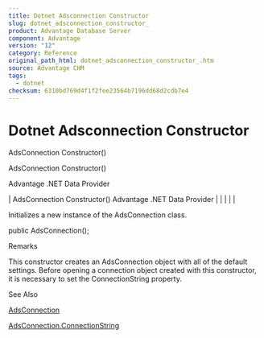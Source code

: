 ```yaml
---
title: Dotnet Adsconnection Constructor
slug: dotnet_adsconnection_constructor_
product: Advantage Database Server
component: Advantage
version: "12"
category: Reference
original_path_html: dotnet_adsconnection_constructor_.htm
source: Advantage CHM
tags:
  - dotnet
checksum: 6310bd769d4f1f2fee23564b7196dd68d2cdb7e4
---
```


# Dotnet Adsconnection Constructor

AdsConnection Constructor()

AdsConnection Constructor()

Advantage .NET Data Provider

| AdsConnection Constructor()  Advantage .NET Data Provider |  |  |  |  |

Initializes a new instance of the AdsConnection class.

public AdsConnection();

Remarks

This constructor creates an AdsConnection object with all of the default settings. Before opening a connection object created with this constructor, it is necessary to set the ConnectionString property.

See Also

[AdsConnection](dotnet_adsconnection.md)

[AdsConnection.ConnectionString](dotnet_adsconnection_connectionstring.md)
